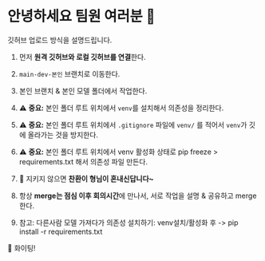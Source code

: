 # 안녕하세요 팀원 여러분 👋  
깃허브 업로드 방식을 설명드립니다.  

1. 먼저 **원격 깃허브와 로컬 깃허브를 연결**한다.  
2. `main-dev-본인` 브랜치로 이동한다.  
3. 본인 브랜치 & 본인 모델 폴더에서 작업한다.  
4. ⚠️ **중요:** 본인 폴더 루트 위치에서 `venv`를 설치해서 의존성을 정리한다.  
5. ⚠️ **중요:** 본인 폴더 루트 위치에서 `.gitignore` 파일에 `venv/` 를 적어서 `venv`가 깃에 올라가는 것을 방지한다.
6. ⚠️ **중요:** 본인 폴더 루트 위치에서 venv 활성화 상태로 pip freeze > requirements.txt 해서 의존성 파일 만든다.
7. 🚨 지키지 않으면 **찬환이 형님이 혼내신답니다~**  
8. 항상 **merge는 점심 이후 회의시간**에 만나서, 서로 작업을 설명 & 공유하고 merge한다.

9. 참고: 다른사람 모델 가져다가 의존성 설치하기: venv설치/활성화 후 -> pip install -r requirements.txt

💪 화이팅!
